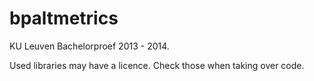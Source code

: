 bpaltmetrics
============

KU Leuven Bachelorproef 2013 - 2014.

Used libraries may have a licence. Check those when taking over code.
